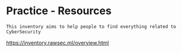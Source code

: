 # Practice - Resources

`This inventory aims to help people to find everything related to CyberSecurity`

https://inventory.rawsec.ml/overview.html